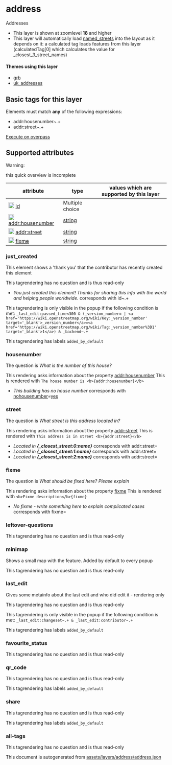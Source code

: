 [//]: # (WARNING: this file is automatically generated. Please find the sources at the bottom and edit those sources)

 address 
=========





Addresses






  - This layer is shown at zoomlevel **18** and higher
  - This layer will automatically load  [named_streets](./named_streets.md)  into the layout as it depends on it:  a calculated tag loads features from this layer (calculatedTag[0] which calculates the value for _closest_3_street_names)




#### Themes using this layer 





  - [grb](https://mapcomplete.org/grb)
  - [uk_addresses](https://mapcomplete.org/uk_addresses)




 Basic tags for this layer 
---------------------------



Elements must match **any** of the following expressions:

 - addr:housenumber~.+
 - addr:street~.+

[Execute on overpass](http://overpass-turbo.eu/?Q=%5Bout%3Ajson%5D%5Btimeout%3A90%5D%3B%28%20%20%20%20nwr%5B%22addr%3Ahousenumber%22%5D%28%7B%7Bbbox%7D%7D%29%3B%0A%20%20%20%20nwr%5B%22addr%3Astreet%22%5D%28%7B%7Bbbox%7D%7D%29%3B%0A%29%3Bout%20body%3B%3E%3Bout%20skel%20qt%3B)



 Supported attributes 
----------------------



Warning: 

this quick overview is incomplete



attribute | type | values which are supported by this layer
----------- | ------ | ------------------------------------------
[<img src='https://mapcomplete.org/assets/svg/statistics.svg' height='18px'>](https://taginfo.openstreetmap.org/keys/id#values) [id](https://wiki.openstreetmap.org/wiki/Key:id) | Multiple choice | 
[<img src='https://mapcomplete.org/assets/svg/statistics.svg' height='18px'>](https://taginfo.openstreetmap.org/keys/addr:housenumber#values) [addr:housenumber](https://wiki.openstreetmap.org/wiki/Key:addr:housenumber) | [string](../SpecialInputElements.md#string) | 
[<img src='https://mapcomplete.org/assets/svg/statistics.svg' height='18px'>](https://taginfo.openstreetmap.org/keys/addr:street#values) [addr:street](https://wiki.openstreetmap.org/wiki/Key:addr:street) | [string](../SpecialInputElements.md#string) | [](https://wiki.openstreetmap.org/wiki/Tag:addr:street%3D) [](https://wiki.openstreetmap.org/wiki/Tag:addr:street%3D) [](https://wiki.openstreetmap.org/wiki/Tag:addr:street%3D)
[<img src='https://mapcomplete.org/assets/svg/statistics.svg' height='18px'>](https://taginfo.openstreetmap.org/keys/fixme#values) [fixme](https://wiki.openstreetmap.org/wiki/Key:fixme) | [string](../SpecialInputElements.md#string) | [](https://wiki.openstreetmap.org/wiki/Tag:fixme%3D)




### just_created 



This element shows a 'thank you' that the contributor has recently created this element

This tagrendering has no question and is thus read-only





  - *You just created this element! Thanks for sharing this info with the world and helping people worldwide.*  corresponds with  id~.+


This tagrendering is only visible in the popup if the following condition is met: `_last_edit:passed_time<300 & (_version_number= | <a href='https://wiki.openstreetmap.org/wiki/Key:_version_number' target='_blank'>_version_number</a>=<a href='https://wiki.openstreetmap.org/wiki/Tag:_version_number%3D1' target='_blank'>1</a>) & _backend~.+`

This tagrendering has labels  `added_by_default`



### housenumber 



The question is  *What is the number of this house?*

This rendering asks information about the property  [addr:housenumber](https://wiki.openstreetmap.org/wiki/Key:addr:housenumber) This is rendered with  `The house number is <b>{addr:housenumber}</b>`



  - *This building has no house number*  corresponds with  <a href='https://wiki.openstreetmap.org/wiki/Key:nohousenumber' target='_blank'>nohousenumber</a>=<a href='https://wiki.openstreetmap.org/wiki/Tag:nohousenumber%3Dyes' target='_blank'>yes</a>




### street 



The question is  *What street is this address located in?*

This rendering asks information about the property  [addr:street](https://wiki.openstreetmap.org/wiki/Key:addr:street) This is rendered with  `This address is in street <b>{addr:street}</b>`



  - *Located in <b>{_closest_street:0:name}</b>*  corresponds with  addr:street=
  - *Located in <b>{_closest_street:1:name}</b>*  corresponds with  addr:street=
  - *Located in <b>{_closest_street:2:name}</b>*  corresponds with  addr:street=




### fixme 



The question is  *What should be fixed here? Please explain*

This rendering asks information about the property  [fixme](https://wiki.openstreetmap.org/wiki/Key:fixme) This is rendered with  `<b>Fixme description</b>{fixme}`



  - *No fixme - write something here to explain complicated cases*  corresponds with  fixme=




### leftover-questions 



This tagrendering has no question and is thus read-only





### minimap 



Shows a small map with the feature. Added by default to every popup

This tagrendering has no question and is thus read-only





### last_edit 



Gives some metainfo about the last edit and who did edit it - rendering only

This tagrendering has no question and is thus read-only



This tagrendering is only visible in the popup if the following condition is met: `_last_edit:changeset~.+ & _last_edit:contributor~.+`

This tagrendering has labels  `added_by_default`



### favourite_status 



This tagrendering has no question and is thus read-only





### qr_code 



This tagrendering has no question and is thus read-only



This tagrendering has labels  `added_by_default`



### share 



This tagrendering has no question and is thus read-only



This tagrendering has labels  `added_by_default`



### all-tags 



This tagrendering has no question and is thus read-only

 

This document is autogenerated from [assets/layers/address/address.json](https://github.com/pietervdvn/MapComplete/blob/develop/assets/layers/address/address.json)
